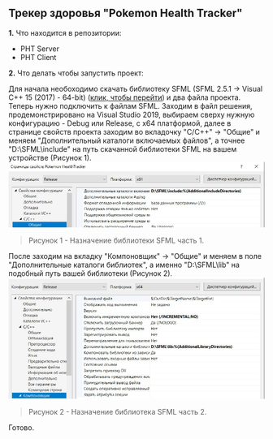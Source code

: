 ## Трекер здоровья "Pokemon Health Tracker"

**1.** Что находится в репозитории:<br>
- PHT Server 
- PHT Client<br>

**2.** Что делать чтобы запустить проект:<br>

Для начала необоходимо скачать библиотеку SFML (SFML 2.5.1 -> Visual C++ 15 (2017) - 64-bit) ([клик, чтобы перейти](https://www.sfml-dev.org/download.php)) и два файла проекта. Теперь нужно подключить к файлам SFML. Заходим в файл решения, продемонстрировано на Visual Studio 2019, выбираем сверху нужную конфигурацию - Debug или Release, c x64 платформой, далее в странице свойств проекта заходим во вкладочку "C/C++" -> "Общие" и меняем "Дополнительный каталоги включаемых файлов", а точнее "D:\SFML\include" на путь скачанной библиотеки SFML  на вашем устройстве (Рисунок 1).
![](https://github.com/dark-angel-jpg/Course_work/blob/master/Images/1.jpg?raw=true)

>Рисунок 1 - Назначение библиотеки SFML часть 1.

После заходим на вкладку "Компоновщик" -> "Общие" и меняем в поле "Дополнительные каталоги библиотек", а именно "D:\SFML\lib" на подобный путь вашей библиотеки (Рисунок 2).
![](https://github.com/dark-angel-jpg/Course_work/blob/master/Images/2.jpg?raw=true)

>Рисунок 2 - Назначение библиотека SFML часть 2.

Готово.